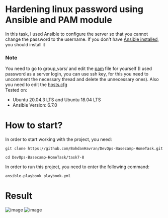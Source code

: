 # Hardening linux password using Ansible and PAM module
In this task, I used Ansible to configure the server so that you cannot change the password to the username. If you don't have [Ansible installed](https://docs.ansible.com/ansible/latest/installation_guide/intro_installation.html), you should install it

<h3>Note</h3>

You need to go to group_vars/ and edit the [pam](https://github.com/BohdanHavran/DevOps-Basecamp-HomeTask/blob/main/task7-8/group_vars/pam) file for yourself (I used password as a server login, you can use ssh key, for this you need to uncomment the necessary thread and delete the unnecessary ones). 
Also you need to edit the [hosts.cfg](https://github.com/BohdanHavran/DevOps-Basecamp-HomeTask/blob/main/task7-8/hosts.cfg)<br>
Tested on:

- Ubuntu 20.04.3 LTS and Ubuntu 18.04 LTS
- Ansible Version: 6.7.0

# How to start?

In order to start working with the project, you need:
```
git clone https://github.com/BohdanHavran/DevOps-Basecamp-HomeTask.git
```
```
cd DevOps-Basecamp-HomeTask/task7-8
```
In order to run this project, you need to enter the following command:
```
ansible-playbook playbook.yml
```

# Result
![image](https://user-images.githubusercontent.com/7732624/212552383-7bb38385-d3d0-4310-a891-66cb48ddd789.png)
![image](https://user-images.githubusercontent.com/7732624/212552770-75ce7d9a-7c82-45da-a33a-62e3bd04441b.png)
